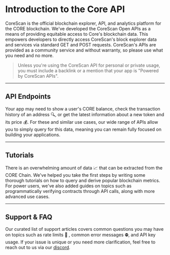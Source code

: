 # Introduction to the Core API

CoreScan is the official blockchain explorer, API, and analytics platform for the CORE blockchain. We've developed the CoreScan Open APIs as a means of providing equitable access to Core's blockchain data. This empowers developers to directly access CoreScan's block explorer data and services via standard GET and POST requests. CoreScan's APIs are provided as a community service and without warranty, so please use what you need and no more.

> Unless you're using the CoreScan API for personal or private usage, you must include a backlink or a mention that your app is "Powered by CoreScan APIs".

***

## API Endpoints

Your app may need to show a user's CORE balance, check the transaction history of an address 🔍, or get the latest information about a new token and its price 💰. For these and similar use cases, our wide range of APIs allow you to simply query for this data, meaning you can remain fully focused on building your applications.&#x20;

***

## Tutorials

There is an overwhelming amount of data 📈 that can be extracted from the CORE Chain. We've helped you take the first steps by writing some thorough tutorials on how to query and derive popular blockchain metrics. For power users, we've also added guides on topics such as programmatically verifying contracts through API calls, along with more advanced use cases.

***

## Support & FAQ

Our curated list of support articles covers common questions you may have on topics such as rate limits 🚧 , common error messages ⛔, and API key usage. If your issue is unique or you need more clarification, feel free to reach out to us via our [discord](https://discord.com/invite/Q9Ve633thA).
